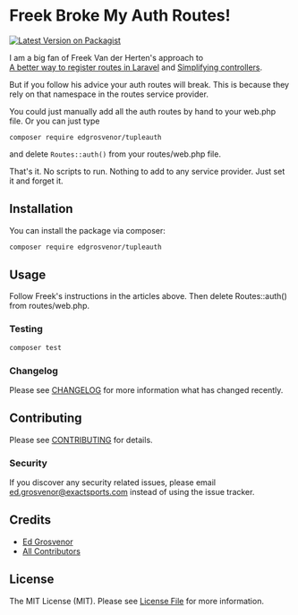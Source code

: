 # Freek Broke My Auth Routes!
[![Latest Version on Packagist](https://img.shields.io/packagist/v/edgrosvenor/tupleauth.svg?style=flat-square)](https://packagist.org/packages/edgrosvenor/tupleauth)

I am a big fan of Freek Van der Herten's approach to  
[A better way to register routes in Laravel](https://freek.dev/1210-a-better-way-to-register-routes-in-laravel) and 
[Simplifying controllers](https://freek.dev/1324-simplifying-controllers#controllers-are-better-off-without-a-default-namespace).

But if you follow his advice your auth routes will break. This is because they rely on that namespace in the routes
 service provider. 
 
 You could just manually add all the auth routes by hand to your web.php file. Or you can just type
 
 `composer require edgrosvenor/tupleauth`
 
 and delete `Routes::auth()` from your routes/web.php file.
 
 That's it. No scripts to run. Nothing to add to any service provider. Just set it and forget it.

## Installation

You can install the package via composer:

```bash
composer require edgrosvenor/tupleauth
```

## Usage

Follow Freek's instructions in the articles above. Then delete Routes::auth() from routes/web.php.

### Testing

``` bash
composer test
```

### Changelog

Please see [CHANGELOG](CHANGELOG.md) for more information what has changed recently.

## Contributing

Please see [CONTRIBUTING](CONTRIBUTING.md) for details.

### Security

If you discover any security related issues, please email ed.grosvenor@exactsports.com instead of using the issue tracker.

## Credits

- [Ed Grosvenor](https://github.com/exactsports)
- [All Contributors](../../contributors)

## License

The MIT License (MIT). Please see [License File](LICENSE.md) for more information.
